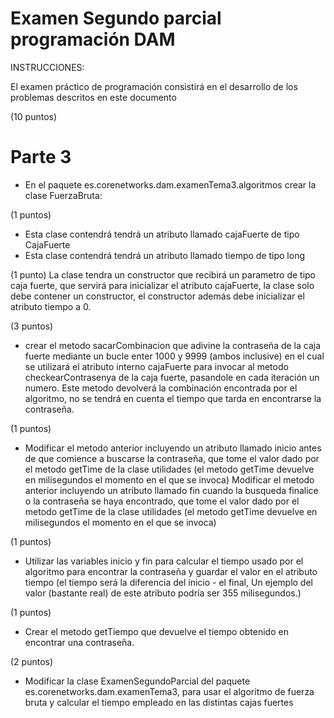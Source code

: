 # Examen Segundo parcial programación DAM 

INSTRUCCIONES:

El examen práctico de programación consistirá en el desarrollo de los problemas descritos en este documento


(10 puntos)
# Parte 3

* En el paquete es.corenetworks.dam.examenTema3.algoritmos crear la clase FuerzaBruta:

(1 puntos)
- Esta clase contendrá tendrá un atributo llamado cajaFuerte de tipo CajaFuerte 
- Esta clase contendrá tendrá un atributo llamado tiempo  de tipo long 


(1 punto)
La clase tendra un constructor que recibirá un parametro de tipo caja fuerte, que servirá para inicializar el atributo cajaFuerte, la clase solo debe contener un constructor, el constructor además debe inicializar el atributo tiempo a 0.


(3 puntos)
- crear el metodo sacarCombinacion que adivine la contraseña de la caja fuerte mediante un bucle enter 1000 y 9999 (ambos inclusive) en el cual se utilizará el atributo interno cajaFuerte para invocar al metodo checkearContrasenya de la caja fuerte, pasandole en cada iteración un numero.
Este metodo devolverá la combinación encontrada por el algoritmo, no se tendrá en cuenta el tiempo que tarda en encontrarse la contraseña.


(1 puntos)
- Modificar el metodo anterior incluyendo un atributo llamado inicio antes de que comience a buscarse la contraseña, que tome el valor dado por el metodo getTime de la clase utilidades (el metodo getTime devuelve en milisegundos el momento en el que se invoca)
 Modificar el metodo anterior incluyendo un atributo llamado fin cuando la busqueda finalice o la contraseña se haya encontrado, que tome el valor dado por el metodo getTime de la clase utilidades (el metodo getTime devuelve en milisegundos el momento en el que se invoca)

(1 puntos)
- Utilizar las variables inicio y fin para calcular el tiempo usado por el algoritmo para encontrar la contraseña y guardar el valor en el atributo tiempo (el tiempo será la diferencia del inicio - el final,  Un ejemplo del valor (bastante real) de este atributo podría ser 355 milisegundos.)

(1 puntos)
- Crear el metodo getTiempo que devuelve el tiempo obtenido en encontrar una contraseña.

(2 puntos)
- Modificar la clase ExamenSegundoParcial del paquete es.corenetworks.dam.examenTema3, para usar el algoritmo de fuerza bruta y calcular el tiempo empleado en las distintas cajas fuertes 